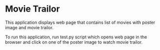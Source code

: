 
# Movie Trailor

This application displays web page that contains list of movies with poster image and movie trailor. 

To run this application, run test.py script which opens web page in the browser and click on one of the poster image to 
watch movie trailor.

